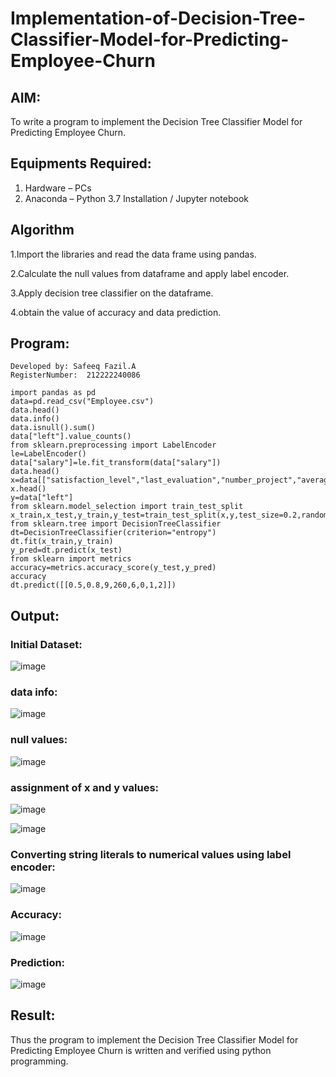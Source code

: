 # Implementation-of-Decision-Tree-Classifier-Model-for-Predicting-Employee-Churn

## AIM:
To write a program to implement the Decision Tree Classifier Model for Predicting Employee Churn.

## Equipments Required:
1. Hardware – PCs
2. Anaconda – Python 3.7 Installation / Jupyter notebook

## Algorithm

1.Import the libraries and read the data frame using pandas.

2.Calculate the null values from dataframe and apply label encoder.

3.Apply decision tree classifier on the dataframe.

4.obtain the value of accuracy and data prediction.

## Program:
```
Developed by: Safeeq Fazil.A
RegisterNumber:  212222240086

import pandas as pd
data=pd.read_csv("Employee.csv")
data.head()
data.info()
data.isnull().sum()
data["left"].value_counts()
from sklearn.preprocessing import LabelEncoder
le=LabelEncoder()
data["salary"]=le.fit_transform(data["salary"])
data.head()
x=data[["satisfaction_level","last_evaluation","number_project","average_montly_hours","time_spend_company","Work_accident","promotion_last_5years","salary"]]
x.head()
y=data["left"]
from sklearn.model_selection import train_test_split
x_train,x_test,y_train,y_test=train_test_split(x,y,test_size=0.2,random_state=100)
from sklearn.tree import DecisionTreeClassifier
dt=DecisionTreeClassifier(criterion="entropy")
dt.fit(x_train,y_train)
y_pred=dt.predict(x_test)
from sklearn import metrics
accuracy=metrics.accuracy_score(y_test,y_pred)
accuracy
dt.predict([[0.5,0.8,9,260,6,0,1,2]])

```

## Output:

### Initial Dataset:

![image](https://github.com/Safeeq-Fazil/Implementation-of-Decision-Tree-Classifier-Model-for-Predicting-Employee-Churn/assets/118680361/72142d0f-2542-4dd5-8b21-5a5f75341a1b)

### data info:

![image](https://github.com/Safeeq-Fazil/Implementation-of-Decision-Tree-Classifier-Model-for-Predicting-Employee-Churn/assets/118680361/79316151-db55-43d0-aad9-b0a92646a7e6)

### null values:

![image](https://github.com/Safeeq-Fazil/Implementation-of-Decision-Tree-Classifier-Model-for-Predicting-Employee-Churn/assets/118680361/3590c562-4223-46a6-b3a3-631a8d641852)

### assignment of x and y values:

![image](https://github.com/Safeeq-Fazil/Implementation-of-Decision-Tree-Classifier-Model-for-Predicting-Employee-Churn/assets/118680361/80e1aadf-4668-4c29-9d4f-7e5cbf184420)

![image](https://github.com/Safeeq-Fazil/Implementation-of-Decision-Tree-Classifier-Model-for-Predicting-Employee-Churn/assets/118680361/24c9f6de-5845-49da-b9c3-880d6a528e5b)

### Converting string literals to numerical values using label encoder:

![image](https://github.com/Safeeq-Fazil/Implementation-of-Decision-Tree-Classifier-Model-for-Predicting-Employee-Churn/assets/118680361/37280f6d-4485-4949-9955-3ec3b5eea0d8)

### Accuracy:

![image](https://github.com/Safeeq-Fazil/Implementation-of-Decision-Tree-Classifier-Model-for-Predicting-Employee-Churn/assets/118680361/ddf0360f-5660-48ad-b3c4-8614fd1c093e)

### Prediction:

![image](https://github.com/Safeeq-Fazil/Implementation-of-Decision-Tree-Classifier-Model-for-Predicting-Employee-Churn/assets/118680361/04e0f7e1-2552-46a2-8d49-110a2648d449)


## Result:
Thus the program to implement the  Decision Tree Classifier Model for Predicting Employee Churn is written and verified using python programming.
